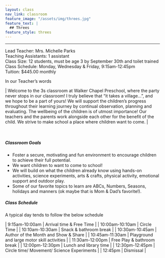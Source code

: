 ```yaml
---
layout: class
nav_link: classroom
feature_image: "/assets/img/threes.jpg"
feature_text: |
  ## Threes
feature_style: threes
---
```


---

Lead Teacher: Mrs. Michelle Parks<br/>
Teaching Assistants: 1 assistant<br/>
Class Size: 12 students, must be age 3 by September 30th and toilet trained<br/>
Class Schedule: Monday, Wednesday & Friday, 9:15am-12:45pm<br/>
Tuition: $445.00 monthly<br/>

In our Teacher’s words

| Welcome to the 3s classroom at Walker Chapel Preschool, where the party never stops in our classroom!  I truly believe that “it takes a village…”, and we hope to be a part of yours!  We will support the children’s progress throughout their learning journey by continual observation, planning and evaluating.  The wellbeing of the children is of utmost importance!  Our teachers and the parents work alongside each other for the benefit of the child.  We strive to make school a place where children want to come. |

<br/>

##### Classroom Goals

* Foster a secure, motivating and fun environment to encourage children to achieve their full potential.
* We want children to want to come to school!
* We will build on what the children already know using hands-on activities, science experiments, arts & crafts, physical activity, emotional support and outdoor play.
* Some of our favorite topics to learn are ABCs, Numbers, Seasons, holidays and manners (ok maybe that is Mom & Dad’s favorite!).

##### Class Schedule

A typical day tends to follow the below schedule

| 9:15am-10:00am | Arrival time & Free Time |
| 10:00am-10:10am | Circle Time |
| 10:10am-10:30am | Snack & bathroom break |
| 10:30am-10:45am | Author of the Month and Show & Share |
| 10:45am-11:30am | Playground and large motor skill activities |
| 11:30am-12:00pm | Free Play & bathroom break |
| 12:00pm-12:30pm | Lunch and library time |
| 12:30pm-12:45pm | Circle time/ Movement/ Science Experiments |
| 12:45pm | Dismissal |
